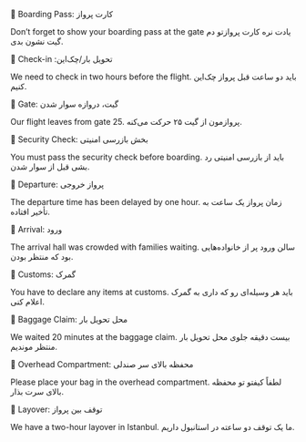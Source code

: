 


🔵 Boarding Pass: کارت پرواز

Don’t forget to show your boarding pass at the gate
یادت نره کارت پروازتو دم گیت نشون بدی.

🔵 Check-in :تحویل بار/چک‌این

We need to check in two hours before the flight.
باید دو ساعت قبل پرواز چک‌این کنیم.

🔵 Gate: گیت، دروازه سوار شدن

Our flight leaves from gate 25.
پروازمون از گیت ۲۵ حرکت می‌کنه.

🔵 Security Check: بخش بازرسی امنیتی

You must pass the security check before boarding.
باید از بازرسی امنیتی رد بشی قبل از سوار شدن.

🔵 Departure: پرواز خروجی

The departure time has been delayed by one hour.
زمان پرواز یک ساعت به تأخیر افتاده.

🔵 Arrival: ورود

The arrival hall was crowded with families waiting.
سالن ورود پر از خانواده‌هایی بود که منتظر بودن.

🔵 Customs: گمرک

You have to declare any items at customs.
باید هر وسیله‌ای رو که داری به گمرک اعلام کنی.

🔵 Baggage Claim: محل تحویل بار

We waited 20 minutes at the baggage claim.
بیست دقیقه جلوی محل تحویل بار منتظر موندیم.

🔵 Overhead Compartment: محفظه بالای سر صندلی

Please place your bag in the overhead compartment.
لطفاً کیفتو تو محفظه بالای سرت بذار.

🔵 Layover: توقف بین پرواز

We have a two-hour layover in Istanbul.
ما یک توقف دو ساعته در استانبول داریم.

